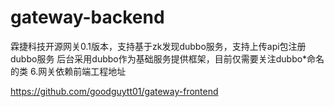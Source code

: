 # gateway-backend
霖捷科技开源网关0.1版本，支持基于zk发现dubbo服务，支持上传api包注册dubbo服务
后台采用dubbo作为基础服务提供框架，目前仅需要关注dubbo*命名的类
6.网关依赖前端工程地址

https://github.com/goodguytt01/gateway-frontend
